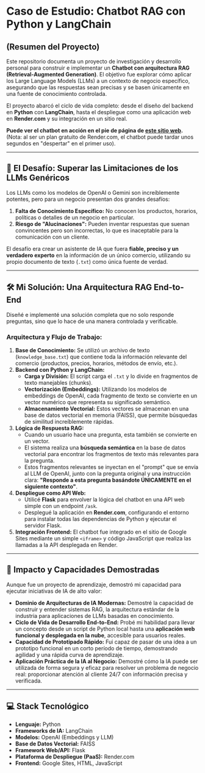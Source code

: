 # Caso de Estudio: Chatbot RAG con Python y LangChain

## (Resumen del Proyecto)

Este repositorio documenta un proyecto de investigación y desarrollo personal para construir e implementar un **Chatbot con arquitectura RAG (Retrieval-Augmented Generation)**. El objetivo fue explorar cómo aplicar los Large Language Models (LLMs) a un contexto de negocio específico, asegurando que las respuestas sean precisas y se basen únicamente en una fuente de conocimiento controlada.

El proyecto abarcó el ciclo de vida completo: desde el diseño del backend en **Python** con **LangChain**, hasta el despliegue como una aplicación web en **Render.com** y su integración en un sitio real.

**Puede ver el chatbot en acción en el pie de página de [este sitio web](https://sites.google.com/view/macetascharo/).** (Nota: al ser un plan gratuito de Render.com, el chatbot puede tardar unos segundos en "despertar" en el primer uso).

---

## 🎯 El Desafío: Superar las Limitaciones de los LLMs Genéricos

Los LLMs como los modelos de OpenAI o Gemini son increíblemente potentes, pero para un negocio presentan dos grandes desafíos:

1.  **Falta de Conocimiento Específico:** No conocen los productos, horarios, políticas o detalles de un negocio en particular.
2.  **Riesgo de "Alucinaciones":** Pueden inventar respuestas que suenan convincentes pero son incorrectas, lo que es inaceptable para la comunicación con un cliente.

El desafío era crear un asistente de IA que fuera **fiable, preciso y un verdadero experto** en la información de un único comercio, utilizando su propio documento de texto (`.txt`) como única fuente de verdad.

---

## 🛠️ Mi Solución: Una Arquitectura RAG End-to-End

Diseñé e implementé una solución completa que no solo responde preguntas, sino que lo hace de una manera controlada y verificable.

### Arquitectura y Flujo de Trabajo:

1.  **Base de Conocimiento:** Se utilizó un archivo de texto (`knowledge_base.txt`) que contiene toda la información relevante del comercio (productos, precios, horarios, métodos de envío, etc.).
2.  **Backend con Python y LangChain:**
    *   **Carga y División:** El script carga el `.txt` y lo divide en fragmentos de texto manejables (chunks).
    *   **Vectorización (Embeddings):** Utilizando los modelos de embeddings de OpenAI, cada fragmento de texto se convierte en un vector numérico que representa su significado semántico.
    *   **Almacenamiento Vectorial:** Estos vectores se almacenan en una base de datos vectorial en memoria (FAISS), que permite búsquedas de similitud increíblemente rápidas.
3.  **Lógica de Respuesta RAG:**
    *   Cuando un usuario hace una pregunta, esta también se convierte en un vector.
    *   El sistema realiza una **búsqueda semántica** en la base de datos vectorial para encontrar los fragmentos de texto más relevantes para la pregunta.
    *   Estos fragmentos relevantes se inyectan en el "prompt" que se envía al LLM de OpenAI, junto con la pregunta original y una instrucción clara: **"Responde a esta pregunta basándote ÚNICAMENTE en el siguiente contexto"**.
4.  **Despliegue como API Web:**
    *   Utilicé **Flask** para envolver la lógica del chatbot en una API web simple con un endpoint `/ask`.
    *   Desplegué la aplicación en **Render.com**, configurando el entorno para instalar todas las dependencias de Python y ejecutar el servidor Flask.
5.  **Integración Frontend:** El chatbot fue integrado en el sitio de Google Sites mediante un simple `<iframe>` y código JavaScript que realiza las llamadas a la API desplegada en Render.

---

## 🚀 Impacto y Capacidades Demostradas

Aunque fue un proyecto de aprendizaje, demostró mi capacidad para ejecutar iniciativas de IA de alto valor:

*   **Dominio de Arquitecturas de IA Modernas:** Demostré la capacidad de construir y entender sistemas RAG, la arquitectura estándar de la industria para aplicaciones de LLMs basadas en conocimiento.
*   **Ciclo de Vida de Desarrollo End-to-End:** Probé mi habilidad para llevar un concepto desde un script de Python local hasta una **aplicación web funcional y desplegada en la nube**, accesible para usuarios reales.
*   **Capacidad de Prototipado Rápido:** Fui capaz de pasar de una idea a un prototipo funcional en un corto período de tiempo, demostrando agilidad y una rápida curva de aprendizaje.
*   **Aplicación Práctica de la IA al Negocio:** Demostré cómo la IA puede ser utilizada de forma segura y eficaz para resolver un problema de negocio real: proporcionar atención al cliente 24/7 con información precisa y verificada.

---

## 💻 Stack Tecnológico

*   **Lenguaje:** Python
*   **Frameworks de IA:** LangChain
*   **Modelos:** OpenAI (Embeddings y LLM)
*   **Base de Datos Vectorial:** FAISS
*   **Framework Web/API:** Flask
*   **Plataforma de Despliegue (PaaS):** Render.com
*   **Frontend:** Google Sites, HTML, JavaScript
